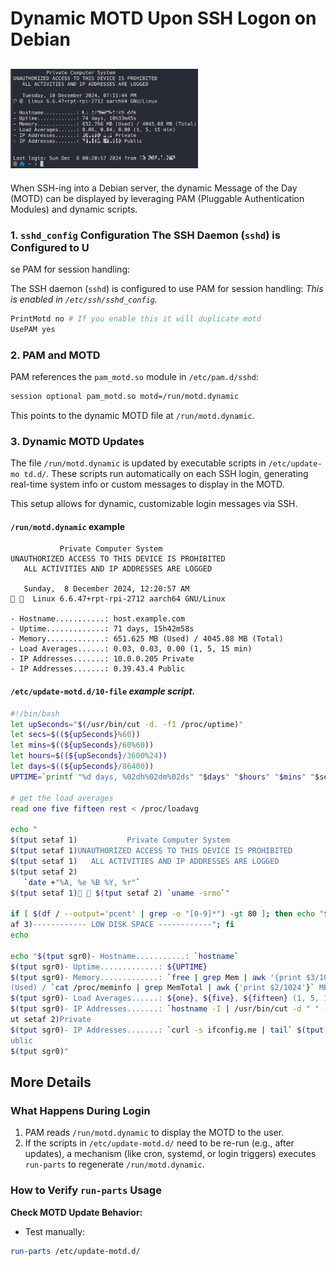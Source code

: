 # Dynamic MOTD Upon SSH Logon on Debian

## <img src="images/motd.png" alt="Data Dungeon" width="300">

When SSH-ing into a Debian server, the dynamic Message of the Day (MOTD) can be
displayed by leveraging PAM (Pluggable Authentication Modules) and dynamic scripts.

### 1. `sshd_config` Configuration The SSH Daemon (`sshd`) is Configured to U

se PAM for session handling:

The SSH daemon (`sshd`) is configured to use PAM for session handling:
_This is enabled in `/etc/ssh/sshd_config`._

```bash
PrintMotd no # If you enable this it will duplicate motd
UsePAM yes
```

### 2. PAM and MOTD

PAM references the `pam_motd.so` module in `/etc/pam.d/sshd`:

```bash
session optional pam_motd.so motd=/run/motd.dynamic
```

This points to the dynamic MOTD file at `/run/motd.dynamic`.

### 3. Dynamic MOTD Updates

The file `/run/motd.dynamic` is updated by executable scripts in `/etc/update-mo
td.d/`. These scripts run automatically on each SSH login, generating real-time system info or custom messages to display in the MOTD.

This setup allows for dynamic, customizable login messages via SSH.

#### `/run/motd.dynamic` **example**

```text
           Private Computer System
UNAUTHORIZED ACCESS TO THIS DEVICE IS PROHIBITED
   ALL ACTIVITIES AND IP ADDRESSES ARE LOGGED

   Sunday,  8 December 2024, 12:20:57 AM
   Linux 6.6.47+rpt-rpi-2712 aarch64 GNU/Linux

- Hostname...........: host.example.com
- Uptime.............: 71 days, 15h42m58s
- Memory.............: 651.625 MB (Used) / 4045.08 MB (Total)
- Load Averages......: 0.03, 0.03, 0.00 (1, 5, 15 min)
- IP Addresses.......: 10.0.0.205 Private
- IP Addresses.......: 0.39.43.4 Public
```

#### `/etc/update-motd.d/10-file` _example script._

```bash
#!/bin/bash
let upSeconds="$(/usr/bin/cut -d. -f1 /proc/uptime)"
let secs=$((${upSeconds}%60))
let mins=$((${upSeconds}/60%60))
let hours=$((${upSeconds}/3600%24))
let days=$((${upSeconds}/86400))
UPTIME=`printf "%d days, %02dh%02dm%02ds" "$days" "$hours" "$mins" "$secs"`

# get the load averages
read one five fifteen rest < /proc/loadavg

echo "
$(tput setaf 1)           Private Computer System
$(tput setaf 1)UNAUTHORIZED ACCESS TO THIS DEVICE IS PROHIBITED
$(tput setaf 1)   ALL ACTIVITIES AND IP ADDRESSES ARE LOGGED
$(tput setaf 2)
   `date +"%A, %e %B %Y, %r"`
$(tput setaf 1)  $(tput setaf 2) `uname -srmo`"

if [ $(df / --output='pcent' | grep -o "[0-9]*") -gt 80 ]; then echo "$(tput set
af 3)------------ LOW DISK SPACE ------------"; fi
echo

echo "$(tput sgr0)- Hostname...........: `hostname`
$(tput sgr0)- Uptime.............: ${UPTIME}
$(tput sgr0)- Memory.............: `free | grep Mem | awk '{print $3/1024}'` MB
(Used) / `cat /proc/meminfo | grep MemTotal | awk {'print $2/1024'}` MB (Total)
$(tput sgr0)- Load Averages......: ${one}, ${five}, ${fifteen} (1, 5, 15 min)
$(tput sgr0)- IP Addresses.......: `hostname -I | /usr/bin/cut -d " " -f 1` $(tp
ut setaf 2)Private
$(tput sgr0)- IP Addresses.......: `curl -s ifconfig.me | tail` $(tput setaf 2)P
ublic
$(tput sgr0)"
```

## More Details

### **What Happens During Login**

1. PAM reads `/run/motd.dynamic` to display the MOTD to the user.
2. If the scripts in `/etc/update-motd.d/` need to be re-run (e.g., after updates), a mechanism (like cron, systemd, or login triggers) executes `run-parts` to regenerate `/run/motd.dynamic`.

### **How to Verify `run-parts` Usage**

**Check MOTD Update Behavior:**

- Test manually:

```bash
run-parts /etc/update-motd.d/
```
